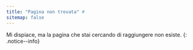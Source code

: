```yaml
---
title: "Pagina non trovata" #
sitemap: false
---
```


Mi dispiace, ma la pagina che stai cercando di raggiungere non esiste.
{: .notice--info}
